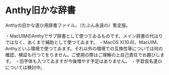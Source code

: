 Anthy旧かな辞書
======
Anthyの旧かな遣ひ用辞書ファイル。（たぶん永遠の）暫定版。

・MacUIMのAnthyでサブ辞書として使つてゐるものです。メイン辞書の代はりではなく、あくまで補助として使つてゐます。
・MacOS X(10.6)、MacUIM、Anthyといふ環境で使つてゐます。それ以外の環境での互換性等については何の確認、検証も行つてをりません。ご使用の際はご理解の上自己責任でお願ひします。
・旧字体も入つてゐますが今後増やす予定はありません。
・字音仮名遣ひについては検討中。
